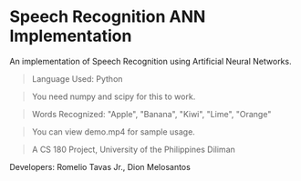 Speech Recognition ANN Implementation
=====================================

An implementation of Speech Recognition using Artificial Neural Networks. 

>Language Used: Python

>You need numpy and scipy for this to work.

>Words Recognized: "Apple", "Banana", "Kiwi", "Lime", "Orange"

>You can view demo.mp4 for sample usage.

>A CS 180 Project, University of the Philippines Diliman

Developers: Romelio Tavas Jr., Dion Melosantos
